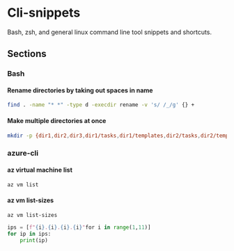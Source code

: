 # Cli-snippets
Bash, zsh, and general linux command line tool snippets and shortcuts.

## Sections

### Bash

#### Rename directories by taking out spaces in name

```bash
find . -name "* *" -type d -execdir rename -v 's/ /_/g' {} +
```

#### Make multiple directories at once

```bash
mkdir -p {dir1,dir2,dir3,dir1/tasks,dir1/templates,dir2/tasks,dir2/templates,dir3/tasks}
```


### azure-cli

#### az virtual machine list

```bash
az vm list
```

#### az vm list-sizes
```bash
az vm list-sizes
```
```python
ips = [f"{i}.{i}.{i}.{i}"for i in range(1,11)]
for ip in ips:
    print(ip)


```
